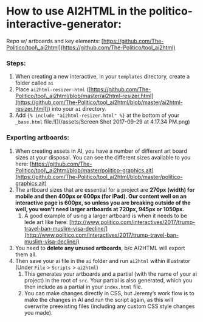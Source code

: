 # **How to use AI2HTML in the politico-interactive-generator:**

Repo w/ artboards and key elements: [https://github.com/The-Politico/tool\_ai2html](https://github.com/The-Politico/tool_ai2html)

### Steps:

1. When creating a new interactive, in your `templates` directory, create a folder called `ai`
2. Place `ai2html-resizer-html` \([https://github.com/The-Politico/tool\_ai2html/blob/master/ai2html-resizer.html](https://github.com/The-Politico/tool_ai2html/blob/master/ai2html-resizer.html)\) into your `ai` directory.
3. Add `{% include "ai2html-resizer.html" %}` at the bottom of your `_base.html` file.![](/assets/Screen Shot 2017-09-29 at 4.17.34 PM.png)

### Exporting artboards:

1. When creating assets in AI, you have a number of different art board sizes at your disposal. You can see the different sizes available to you here: [https://github.com/The-Politico/tool\_ai2html/blob/master/politico-graphics.ait](https://github.com/The-Politico/tool_ai2html/blob/master/politico-graphics.ait)
2. The artboard sizes that are essential for a project are **270px \(width\) for mobile **and then **400px or 600px** \(for iPad\). Our content well on an interactive page is 600px, so unless you are breaking outside of the well, you won't need larger artboards at 7**20px, 945px **or** 1050px.**
   1. A good example of using a larger artboard is when it needs to be lede art like here:  [http://www.politico.com/interactives/2017/trump-travel-ban-muslim-visa-decline/](http://www.politico.com/interactives/2017/trump-travel-ban-muslim-visa-decline/)
3. You need to **delete any unused artboards**, b/c AI2HTML will export them all.
4. Then save your ai file in the `ai` folder and run `ai2html` within illustrator \(Under `File` &gt; `Scripts` &gt; `ai2html`\)
   1. This generates your artboards and a partial \(with the name of your ai project\) in the root of `src`. Your partial is also generated, which you then include as a partial in your `index.html` file.
   2. You can make changes directly in CSS, but Jeremy’s work flow is to make the changes in AI and run the script again, as this will overwrite preexisting files \(including any custom CSS style changes you made\).




